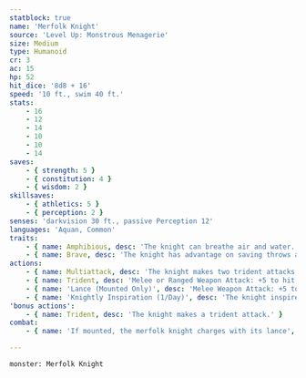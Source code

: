 ```yaml
---
statblock: true
name: 'Merfolk Knight'
source: 'Level Up: Monstrous Menagerie'
size: Medium
type: Humanoid
cr: 3
ac: 15
hp: 52
hit_dice: '8d8 + 16'
speed: '10 ft., swim 40 ft.'
stats:
    - 16
    - 12
    - 14
    - 10
    - 10
    - 14
saves:
    - { strength: 5 }
    - { constitution: 4 }
    - { wisdom: 2 }
skillsaves:
    - { athletics: 5 }
    - { perception: 2 }
senses: 'darkvision 30 ft., passive Perception 12'
languages: 'Aquan, Common'
traits:
    - { name: Amphibious, desc: 'The knight can breathe air and water.' }
    - { name: Brave, desc: 'The knight has advantage on saving throws against being frightened.' }
actions:
    - { name: Multiattack, desc: 'The knight makes two trident attacks.' }
    - { name: Trident, desc: 'Melee or Ranged Weapon Attack: +5 to hit, reach 5 ft. or range 20/60 ft., one target. Hit: 7 (1d8 + 3) piercing damage if used with two hands to make a melee attack, or 6 (1d6 + 3) piercing damage if thrown.' }
    - { name: 'Lance (Mounted Only)', desc: 'Melee Weapon Attack: +5 to hit, reach 10 ft., one target. Hit: 9 (1d12 + 3) piercing damage. If the knight moves at least 20 feet straight towards the target before the attack, it deals an extra 6 (1d12) piercing damage, and the target makes a DC 13 Strength saving throw, falling prone on a failure. This attack is made at disadvantage against targets within 5 feet of the knight.' }
    - { name: 'Knightly Inspiration (1/Day)', desc: 'The knight inspires creatures of its choice within 30 feet that can hear and understand it. For the next minute, inspired creatures gain an expertise die on attack rolls and saving throws. A creature can benefit from only one Knightly Inspiration at a time, and the knight cannot target itself.' }
'bonus actions':
    - { name: Trident, desc: 'The knight makes a trident attack.' }
combat:
    - { name: 'If mounted, the merfolk knight charges with its lance', desc: 'It then switches to its trident. It uses Knightly Inspiration only if it can affect at least three allies. The knight fights to the death unless ordered to retreat.' }

---
```

```statblock
monster: Merfolk Knight
```
